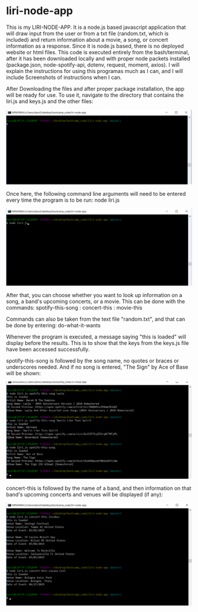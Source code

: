 # liri-node-app

This is my LIRI-NODE-APP.  It is a node.js based javascript application that will draw input from the user or from a txt file (random.txt, which is included) and return information about a movie, a song, or concert information as a response.  Since it is node.js based, there is no deployed website or html files.  This code is executed entirely from the bash/terminal, after it has been downloaded locally and with proper node packets installed (package.json, node-spotify-api, dotenv, request, moment, axios).  I will explain the instructions for using this programas much as I can, and I will include Screenshots of instructions when I can.

After Downloading the files and after proper package installation, the app will be ready for use.  To use it, navigate to the directory that contains the liri.js and keys.js and the other files:

![Starting Location](/screenshots/directory-screenshot.png)

Once here, the following command line arguments will need to be entered every time the program is to be run: node liri.js

![node liri.js](/screenshots/first-commands.png)

After that, you can choose whether you want to look up information on a song, a band's upcoming concerts, or a movie.  This can be done with the commands: spotify-this-song   :   concert-this    :   movie-this

Commands can also be taken from the text file "random.txt", and that can be done by entering:      do-what-it-wants

Whenever the program is executed, a message saying "this is loaded" will display before the results.  This is to show that the keys from the keys.js file have been accessed successfully.

spotify-this-song is followed by the song name, no quotes or braces or underscores needed.  And if no song is entered, "The Sign" by Ace of Base will be shown:

![spotify-this-song](/screenshots/songs.png)

concert-this is followed by the name of a band, and then information on that band's upcoming concerts and venues will be displayed (if any):

![concert-this](/screenshots/concerts.png)


